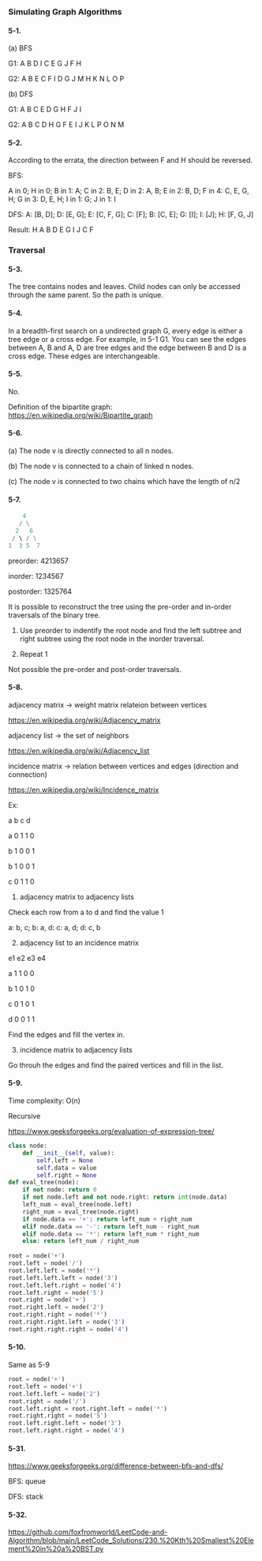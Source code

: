<h3>Simulating Graph Algorithms</h3>

<h4>5-1.</h4> 

(a) BFS

G1: A B D I C E G J F H

G2: A B E C F I D G J M H K N L O P

(b) DFS

G1: A B C E D G H F J I

G2: A B C D H G F E I J K L P O N M

<h4>5-2.</h4> 

According  to the errata, the direction between F and H should be reversed.

BFS:

A in 0; H in 0; B in 1: A; C in 2: B, E; D in 2: A, B; E in 2: B, D; F in 4: C, E, G, H; G in 3: D, E, H; I in 1: G; J in 1: I

DFS: A: [B, D]; D: [E, G]; E: [C, F, G]; C: [F]; B: [C, E]; G: [I]; I: [J]; H: [F, G, J]

Result: H A B D E G I J C F

<h3>Traversal</h3>

<h4>5-3.</h4> 

The tree contains nodes and leaves. Child nodes can only be accessed through the same parent. So the path is unique.

<h4>5-4.</h4> 

In a breadth-first search on a undirected graph G, every edge is either a tree edge or a cross edge. For example, in 5-1 G1. You can see the edges between A, B and A, D are tree edges and the edge between B and D is a cross edge. These edges are interchangeable.

<h4>5-5.</h4> 

No.

Definition of the bipartite graph: https://en.wikipedia.org/wiki/Bipartite_graph

<h4>5-6.</h4> 

(a) The node v is directly connected to all n nodes.

(b) The node v is connected to a chain of linked n nodes.

(c) The node v is connected to two chains which have the length of n/2

<h4>5-7.</h4> 

```python
    4
   / \
  2   6
 / \ / \
1  3 5  7
```

preorder: 4213657

inorder: 1234567

postorder: 1325764

It is possible to reconstruct the tree using the pre-order and in-order traversals of the binary tree.

1. Use preorder to indentify the root node and find the left subtree and right subtree using the root node in the inorder traversal.

2. Repeat 1

Not possible the pre-order and post-order traversals.

<h4>5-8.</h4> 

adjacency matrix -> weight matrix relateion between vertices

https://en.wikipedia.org/wiki/Adjacency_matrix

adjacency list -> the set of neighbors

https://en.wikipedia.org/wiki/Adjacency_list

incidence matrix -> relation between vertices and edges (direction and connection)

https://en.wikipedia.org/wiki/Incidence_matrix

Ex:

  a b c d
  
a 0 1 1 0

b 1 0 0 1

b 1 0 0 1

c 0 1 1 0

1. adjacency matrix to adjacency lists

Check each row from a to d and find the value 1

a: b, c; b: a, d: c: a, d; d: c, b

2. adjacency list to an incidence matrix

  e1 e2 e3 e4

a  1  1  0  0 

b  1  0  1  0

c  0  1  0  1

d  0  0  1  1

Find the edges and fill the vertex in.

3. incidence matrix to adjacency lists

Go throuh the edges and find the paired vertices and fill in the list.

<h4>5-9.</h4> 

Time complexity: O(n) 

Recursive

https://www.geeksforgeeks.org/evaluation-of-expression-tree/

```python
class node:
    def __init__(self, value):
        self.left = None
        self.data = value
        self.right = None
def eval_tree(node):
    if not node: return 0
    if not node.left and not node.right: return int(node.data)
    left_num = eval_tree(node.left)
    right_num = eval_tree(node.right)
    if node.data == '+': return left_num + right_num
    elif node.data == '-': return left_num - right_num
    elif node.data == '*': return left_num * right_num
    else: return left_num / right_num
    
root = node('+')
root.left = node('/')
root.left.left = node('*')
root.left.left.left = node('3')
root.left.left.right = node('4')
root.left.right = node('5')
root.right = node('+')
root.right.left = node('2')
root.right.right = node('*')
root.right.right.left = node('3')
root.right.right.right = node('4')   
```

<h4>5-10.</h4> 

Same as 5-9

```python
root = node('+')
root.left = node('+')
root.left.left = node('2')
root.right = node('/')
root.left.right = root.right.left = node('*')
root.right.right = node('5')
root.left.right.left = node('3')
root.left.right.right = node('4')
```

<h4>5-31.</h4> 

https://www.geeksforgeeks.org/difference-between-bfs-and-dfs/

BFS: queue

DFS: stack 

<h4>5-32.</h4> 

https://github.com/foxfromworld/LeetCode-and-Algorithm/blob/main/LeetCode_Solutions/230.%20Kth%20Smallest%20Element%20in%20a%20BST.py
